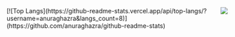 <img align="right" src="https://github-readme-stats.vercel.app/api?username=AndrewLiuZY&show_icons=true&theme=default " />
[![Top Langs](https://github-readme-stats.vercel.app/api/top-langs/?username=anuraghazra&langs_count=8)](https://github.com/anuraghazra/github-readme-stats)

